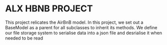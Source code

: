 # ALX HBNB PROJECT

This project relicates the AirBnB model. In this project, we set out a BaseModel as a parent for all subclasses to inherit its methods. 
We define our file storage system to serialise data into a json file and desrialise it when needed to be read


